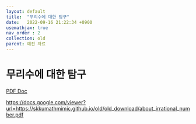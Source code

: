 ```yaml
---
layout: default
title:  "무리수에 대한 탐구"
date:   2022-09-16 21:22:34 +0900
usemathjax: true
nav_order : 2
collection: old
parent: 예전 자료
---
```

# 무리수에 대한 탐구

<!-- ## PDF Download -->

<object data="../old_download/about_irrational_number.pdf" width="750" height="1075" type='application/pdf'></object>

<a target='_blank' href='../old_download/about_irrational_number.pdf'>PDF Doc</a>

https://docs.google.com/viewer?url=https://skkumathmimic.github.io/old/old_download/about_irrational_number.pdf